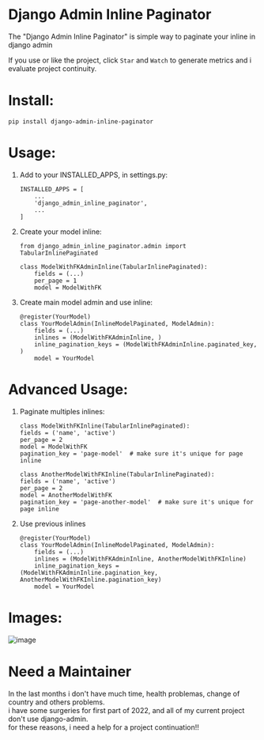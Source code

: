 Django Admin Inline Paginator
=============================

The "Django Admin Inline Paginator" is simple way to paginate your inline in django admin

If you use or like the project, click `Star` and `Watch` to generate metrics and i evaluate project continuity.

# Install:

```
pip install django-admin-inline-paginator
```

# Usage:

1. Add to your INSTALLED_APPS, in settings.py:

   ```
   INSTALLED_APPS = [
       ...
       'django_admin_inline_paginator',
       ...
   ]
   ```
2. Create your model inline:

   ```
   from django_admin_inline_paginator.admin import TabularInlinePaginated

   class ModelWithFKAdminInline(TabularInlinePaginated):
       fields = (...)
       per_page = 1
       model = ModelWithFK
   ```
3. Create main model admin and use inline:

    ```
    @register(YourModel)
    class YourModelAdmin(InlineModelPaginated, ModelAdmin):
        fields = (...)
        inlines = (ModelWithFKAdminInline, )
        inline_pagination_keys = (ModelWithFKAdminInline.paginated_key, )
        model = YourModel
    ```

# Advanced Usage:

1. Paginate multiples inlines:
    
    ```
    class ModelWithFKInline(TabularInlinePaginated):
    fields = ('name', 'active')
    per_page = 2
    model = ModelWithFK
    pagination_key = 'page-model'  # make sure it's unique for page inline

    class AnotherModelWithFKInline(TabularInlinePaginated):
    fields = ('name', 'active')
    per_page = 2
    model = AnotherModelWithFK
    pagination_key = 'page-another-model'  # make sure it's unique for page inline
    ```

2. Use previous inlines
    
    ```
    @register(YourModel)
    class YourModelAdmin(InlineModelPaginated, ModelAdmin):
        fields = (...)
        inlines = (ModelWithFKAdminInline, AnotherModelWithFKInline)
        inline_pagination_keys = (ModelWithFKAdminInline.pagination_key, AnotherModelWithFKInline.pagination_key)
        model = YourModel
    ```

# Images:

![image](https://user-images.githubusercontent.com/30196992/98023167-706ca880-1dfe-11eb-89fe-c056741f0d5b.png)

# Need a Maintainer
 In the last months i don't have much time, health problemas, change of country and others problems.  
 i have some surgeries for first part of 2022, and all of my current project don't use django-admin.  
 for these reasons, i need a help for a project continuation!!
